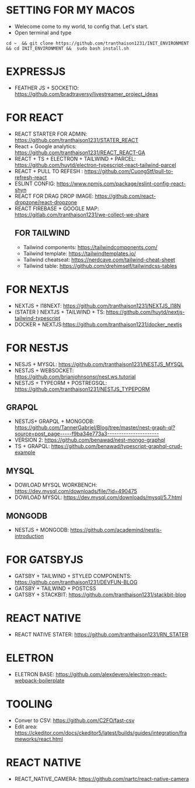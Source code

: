 # SETTING FOR MY MACOS 

+ Welecome come to my world, to config that. Let's start.
+ Open terminal and type
```
cd ~  && git clone https://github.com/tranthaison1231/INIT_ENVIRONMENT && cd INIT_ENVIRONMENT &&  sudo bash install.sh
```

# EXPRESSJS 
 + FEATHER JS + SOCKETIO: https://github.com/bradtraversy/livestreamer_project_ideas

# FOR REACT 
+ REACT STARTER FOR ADMIN: https://github.com/tranthaison1231/STATER_REACT
+ React + Google analytics: https://github.com/tranthaison1231/REACT_REACT-GA
+ REACT + TS + ELECTRON + TAILWIND + PARCEL: https://github.com/huytd/electron-typescript-react-tailwind-parcel
+ REACT + PULL TO REFESH : https://github.com/CuongStf/pull-to-refresh-react
+ ESLINT CONFIG: https://www.npmjs.com/package/eslint-config-react-shyn
+ REACT FOR DRAG DROP IMAGE: https://github.com/react-dropzone/react-dropzone 
+ REACT FIREBASE + GOOGLE MAP: https://gitlab.com/tranthaison1231/we-collect-we-share
  ## FOR TAILWIND 
    + Tailwind components: https://tailwindcomponents.com/
    + Tailwind template: https://tailwindtemplates.io/
    + Tailwind cheatseat: https://nerdcave.com/tailwind-cheat-sheet
    + Tailwind table: https://github.com/drehimself/tailwindcss-tables

# FOR NEXTJS

+ NEXTJS + I18NEXT: https://github.com/tranthaison1231/NEXTJS_I18N 
+ (STATER ) NEXTJS + TAILWIND + TS: https://github.com/huytd/nextjs-tailwind-typescript 
+ DOCKER + NEXTJS:https://github.com/tranthaison1231/docker_nextjs

# FOR NESTJS
+ NESJS + MYSQL: https://github.com/tranthaison1231/NESTJS_MYSQL
+ NESTJS + WEBSOCKET: https://github.com/brianjohnsonsr/nest.ws.tutorial
+ NESTJS + TYPEORM + POSTREGSQL: https://github.com/tranthaison1231/NESTJS_TYPEPORM

 ## GRAPQL 
  + NESTJS+ GRAPQL + MONGODB: https://github.com/TannerGabriel/Blog/tree/master/nest-graph-ql?source=post_page-----f9ba34e773a3----------------------
  + VERSION 2: https://github.com/benawad/nest-mongo-graphql
  + TS + GRAPQL: https://github.com/benawad/typescript-graphql-crud-example
 ## MYSQL 
  + DOWLOAD MYSQL WORKBENCH: https://dev.mysql.com/downloads/file/?id=490475
  + DOWLOAD MYSQL: https://dev.mysql.com/downloads/mysql/5.7.html
 ## MONGODB 
  + NESTJS + MONGODB: https://github.com/academind/nestjs-introduction
# FOR GATSBYJS
  + GATSBY + TAILWIND + STYLED COMPONENTS: https://github.com/tranthaison1231/DEVFUN-BLOG
  + GATSBY + TAILWIND + POSTCSS
  + GATSBY + STACKBIT: https://github.com/tranthaison1231/stackbit-blog
  
# REACT NATIVE 
  + REACT NATIVE STATER: https://github.com/tranthaison1231/RN_STATER

# ELETRON
  + ELETRON BASE: https://github.com/alexdevero/electron-react-webpack-boilerplate
  
# TOOLING 
  + Conver to CSV: https://github.com/C2FO/fast-csv
  + Edit area: https://ckeditor.com/docs/ckeditor5/latest/builds/guides/integration/frameworks/react.html
# REACT NATIVE 
  + REACT_NATIVE_CAMERA: https://github.com/nartc/react-native-camera
